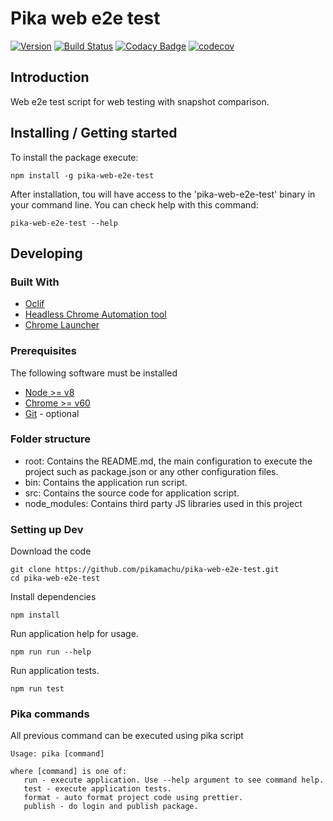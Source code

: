 # Pika web e2e test 

[![Version](https://img.shields.io/npm/v/pika-web-e2e-test.svg)](https://npmjs.org/package/pika-web-e2e-test)
[![Build Status](https://img.shields.io/travis/pikamachu/pika-web-e2e-test/master.svg)](https://travis-ci.org/pikamachu/pika-web-e2e-test)
[![Codacy Badge](https://api.codacy.com/project/badge/Grade/7a5d465f487e4f55a8e50e8201cc69b1)](https://www.codacy.com/project/antonio.marin.jimenez/pika-web-e2e-test/dashboard?utm_source=github.com&amp;utm_medium=referral&amp;utm_content=pikamachu/pika-web-e2e-test&amp;utm_campaign=Badge_Grade_Dashboard)
[![codecov](https://codecov.io/gh/pikamachu/pika-web-e2e-test/branch/master/graph/badge.svg)](https://codecov.io/gh/pikamachu/pika-web-e2e-test)

## Introduction

Web e2e test script for web testing with snapshot comparison.

## Installing / Getting started 

To install the package execute:
```
npm install -g pika-web-e2e-test
```

After installation, tou will have access to the 'pika-web-e2e-test' binary in your command line.
You can check help with this command:
```
pika-web-e2e-test --help
```

## Developing 
 
### Built With
* [Oclif](https://github.com/oclif/oclif)
* [Headless Chrome Automation tool](https://github.com/graphcool/chromeless)
* [Chrome Launcher](https://github.com/GoogleChrome/chrome-launcher)

### Prerequisites
The following software must be installed
* [Node >= v8](https://nodejs.org/en/)
* [Chrome >= v60](https://www.google.com.mx/chrome/)
* [Git](https://git-scm.com/downloads) - optional

### Folder structure
* root: Contains the README.md, the main configuration to execute the project such as package.json or any other configuration files.
* bin: Contains the application run script.
* src: Contains the source code for application script.
* node_modules: Contains third party JS libraries used in this project

### Setting up Dev

Download the code
```
git clone https://github.com/pikamachu/pika-web-e2e-test.git
cd pika-web-e2e-test
```

Install dependencies
```
npm install
```

Run application help for usage.
```
npm run run --help
```

Run application tests.
```
npm run test
```

### Pika commands

All previous command can be executed using pika script

```shell
Usage: pika [command]

where [command] is one of:
   run - execute application. Use --help argument to see command help.
   test - execute application tests.
   format - auto format project code using prettier.
   publish - do login and publish package.
```

